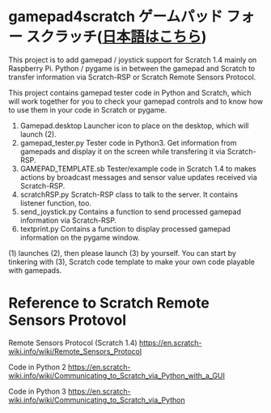 # gamepad4scratch  ゲームパッド フォー スクラッチ([日本語はこちら](./README-ja.md))
This project is to add gamepad / joystick support for Scratch 1.4 mainly on Raspberry Pi. Python / pygame is in between the gamepad and Scratch to transfer information via Scratch-RSP or Scratch Remote Sensors Protocol.


This project contains gamepad tester code in Python and Scratch, which will work together for you to check your gamepad controls and to know how to use them in your code in Scratch or pygame.


1. Gamepad.desktop
    Launcher icon to place on the desktop, which will launch (2).
2.  gamepad_tester.py
    Tester code in Python3. Get information from gamepads and display it on the screen while transfering it via Scratch-RSP.
3.  GAMEPAD_TEMPLATE.sb
    Tester/example code in Scratch 1.4 to makes actions by broadcast messages and sensor value updates received via Scratch-RSP.
4.  scratchRSP.py
    Scratch-RSP class to talk to the server. It contains listener function, too.
5.  send_joystick.py
    Contains a function to send processed gamepad information via Scratch-RSP.
6.  textprint.py
    Contains a function to display processed gamepad information on the pygame window.

(1) launches (2), then please launch (3) by yourself.
You can start by tinkering with (3), Scratch code template to make your own code playable with gamepads.


# Reference to Scratch Remote Sensors Protovol

Remote Sensors Protocol (Scratch 1.4)
https://en.scratch-wiki.info/wiki/Remote_Sensors_Protocol

Code in Python 2
https://en.scratch-wiki.info/wiki/Communicating_to_Scratch_via_Python_with_a_GUI

Code in Python 3
https://en.scratch-wiki.info/wiki/Communicating_to_Scratch_via_Python
